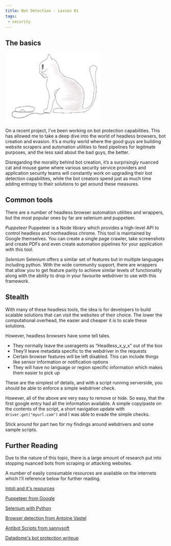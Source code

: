 ```yaml
---
title: Bot Detection - Lesson 01
tags:
 - security
---
```


## The basics

<img src="/assets/botdetection/catandmouse.jpg" alt="catandmouse" width="300"/>


On a recent project, I’ve been working on bot protection capabilities. This has allowed me to take a deep dive into the world of headless browsers, bot creation and evasion. It’s a murky world where the good guys are building website scrapers and automation utilities to feed pipelines for legitmate purposes, and the less said about the bad guys, the better. 

Disregarding the morality behind bot creation, it’s a surprisingly nuanced cat and mouse game where various security service providers and application security teams will constantly work on upgrading their bot detection capabilities, while the bot creators spend just as much time adding entropy to their solutions to get around these measures.

## Common tools

There are a number of headless browser automation utilities and wrappers, but the most popular ones by far are selenium and puppeteer.

 
*Puppeteer*
Puppeteer is a Node library which provides a high-level API to control  headless and nonheadless chrome. This tool is maintained by Google themselves. You can create a single page crawler, take screenshots and create PDFs and even create automation pipelines for your application with this tool. 

*Selenium*
Selenium offers a similar set of features but in multiple languages including python. With the wide community support, there are wrappers that allow you to get feature parity to achieve similar levels of functionality along with the ability to drop in your favourite webdriver to use with this framework. 


## Stealth

With many of these headless tools, the idea is for developers to build scalable solutions that can visit the websites of their choice. The lower the computational overhead, the easier and cheaper it is to scale these solutions. 

However, headless browsers have some tell tales. 

* They normally leave the useragents as “Headless_x_y_x” out of the box
* They’ll leave metadata specific to the webdriver in the requests
* Certain browser features will be left disabled. This can include things like sensor information or notification options
* They will have no language or region specific information which makes them easier to pick up

These are the simplest of details, and with a script running serverside, you should be able to enforce a simple webdriver check.

However, all of the above are very easy to remove or hide. So easy, that the first google entry had all the information available. A simple copy/paste on the contents of the script, a short navigation update with  `driver.get("myurl.com")` and I was able to evade the simple checks. 

Stick around for part two for my findings around webdrivers and some sample scripts.

## Further Reading

Due to the nature of this topic, there is a large amount of research put into stopping nuanced bots from scraping or attacking websites. 

A number of easily consumable resources are available on the internets which I’ll reference below for further reading.

[Intoli and it's resources](https://intoli.com/)

[Puppeteer from Google](https://developers.google.com/web/tools/puppeteer)

[Selenium with Python](https://selenium-python.readthedocs.io/)

[Browser detection from Antoine Vastel](https://antoinevastel.com/bot%20detection/2019/07/19/detecting-chrome-headless-v3.html)

[Antibot Scripts from sannysoft](https://bot.sannysoft.com/)

[Datadome's bot protection writeup](https://datadome.co/bot-management-protection/bot-detection-how-to-identify-bot-traffic-to-your-website/)

